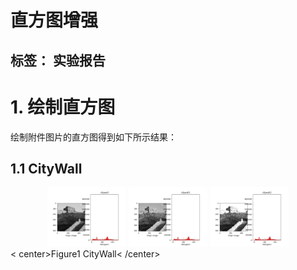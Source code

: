 # 直方图增强

标签： 实验报告
---

# 1. 绘制直方图
   绘制附件图片的直方图得到如下所示结果：
## 1.1 CityWall
<div align="center">
  <img src="https://github.com/James0618/Images/blob/master/Content_2/task1/citywall.jpg?raw=True" width="25%" height="25%"/>
  <img src="https://github.com/James0618/Images/blob/master/Content_2/task1/citywall1.jpg?raw=True" width="25%" height="25%"/>
  <img src="https://github.com/James0618/Images/blob/master/Content_2/task1/citywall2.jpg?raw=True" width="25%" height="25%"/>
</div>
< center>Figure1 CityWall< /center>


